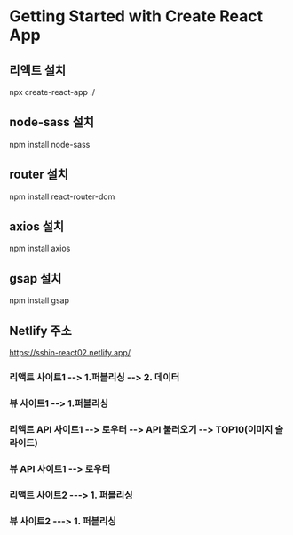 # Getting Started with Create React App

## 리액트 설치

npx create-react-app ./

## node-sass 설치

npm install node-sass

## router 설치

npm install react-router-dom

## axios 설치

npm install axios

## gsap 설치

npm install gsap

## Netlify 주소

https://sshin-react02.netlify.app/

### 리액트 사이트1 --> 1.퍼블리싱 --> 2. 데이터

### 뷰 사이트1 --> 1.퍼블리싱

### 리액트 API 사이트1 --> 로우터 --> API 불러오기 --> TOP10(이미지 슬라이드)

### 뷰 API 사이트1 --> 로우터

### 리액트 사이트2 ---> 1. 퍼블리싱

### 뷰 사이트2 ---> 1. 퍼블리싱
